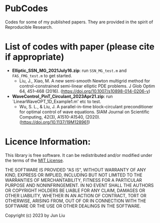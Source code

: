 # PubCodes
Codes for some of my published papers. They are provided in the spirit of Reproducible Research.

# List of codes with paper (please cite if appropriate)
- **Elliptic_SSN_MG_2021July16.zip**: run `SSN_MG_test.m` and `FAS_FMG_test.m` to get started.
  - Liu, J., Xiao, M. A new semi-smooth Newton multigrid method for control-constrained semi-linear elliptic PDE problems. J Glob Optim 64, 451–468 (2016). (https://doi.org/10.1007/s10898-014-0206-y) 
- **WaveControl_PinT_Circulant_2023Apr21.zip**: run `LinearWaveOPT_1D_Example1.m' etc to test.
  - Wu, S. L., & Liu, J.  A parallel-in-time block-circulant preconditioner for optimal control of wave equations. SIAM Journal on Scientific Computing, 42(3), A1510-A1540, (2020). (https://doi.org/10.1137/19M128961)
# Licence Information: 

This library is free software. 
It can be redistributed and/or modified under the terms of the [MIT License](https://opensource.org/licenses/MIT).

THE SOFTWARE IS PROVIDED "AS IS", WITHOUT WARRANTY OF ANY KIND, EXPRESS OR IMPLIED, 
INCLUDING BUT NOT LIMITED TO THE WARRANTIES OF MERCHANTABILITY, FITNESS FOR A PARTICULAR PURPOSE AND NONINFRINGEMENT. 
IN NO EVENT SHALL THE AUTHORS OR COPYRIGHT HOLDERS BE LIABLE FOR ANY CLAIM, DAMAGES OR OTHER LIABILITY, 
WHETHER IN AN ACTION OF CONTRACT, TORT OR OTHERWISE, ARISING FROM, OUT OF OR IN CONNECTION WITH THE SOFTWARE 
OR THE USE OR OTHER DEALINGS IN THE SOFTWARE.

Copyright (c) 2023 by Jun Liu
